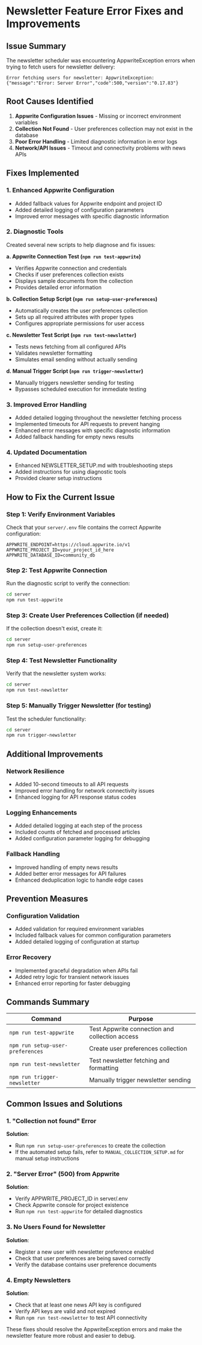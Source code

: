 # Newsletter Feature Error Fixes and Improvements

## Issue Summary
The newsletter scheduler was encountering AppwriteException errors when trying to fetch users for newsletter delivery:
```
Error fetching users for newsletter: AppwriteException: {"message":"Error: Server Error","code":500,"version":"0.17.83"}
```

## Root Causes Identified
1. **Appwrite Configuration Issues** - Missing or incorrect environment variables
2. **Collection Not Found** - User preferences collection may not exist in the database
3. **Poor Error Handling** - Limited diagnostic information in error logs
4. **Network/API Issues** - Timeout and connectivity problems with news APIs

## Fixes Implemented

### 1. Enhanced Appwrite Configuration
- Added fallback values for Appwrite endpoint and project ID
- Added detailed logging of configuration parameters
- Improved error messages with specific diagnostic information

### 2. Diagnostic Tools
Created several new scripts to help diagnose and fix issues:

**a. Appwrite Connection Test (`npm run test-appwrite`)**
- Verifies Appwrite connection and credentials
- Checks if user preferences collection exists
- Displays sample documents from the collection
- Provides detailed error information

**b. Collection Setup Script (`npm run setup-user-preferences`)**
- Automatically creates the user preferences collection
- Sets up all required attributes with proper types
- Configures appropriate permissions for user access

**c. Newsletter Test Script (`npm run test-newsletter`)**
- Tests news fetching from all configured APIs
- Validates newsletter formatting
- Simulates email sending without actually sending

**d. Manual Trigger Script (`npm run trigger-newsletter`)**
- Manually triggers newsletter sending for testing
- Bypasses scheduled execution for immediate testing

### 3. Improved Error Handling
- Added detailed logging throughout the newsletter fetching process
- Implemented timeouts for API requests to prevent hanging
- Enhanced error messages with specific diagnostic information
- Added fallback handling for empty news results

### 4. Updated Documentation
- Enhanced NEWSLETTER_SETUP.md with troubleshooting steps
- Added instructions for using diagnostic tools
- Provided clearer setup instructions

## How to Fix the Current Issue

### Step 1: Verify Environment Variables
Check that your `server/.env` file contains the correct Appwrite configuration:
```env
APPWRITE_ENDPOINT=https://cloud.appwrite.io/v1
APPWRITE_PROJECT_ID=your_project_id_here
APPWRITE_DATABASE_ID=community_db
```

### Step 2: Test Appwrite Connection
Run the diagnostic script to verify the connection:
```bash
cd server
npm run test-appwrite
```

### Step 3: Create User Preferences Collection (if needed)
If the collection doesn't exist, create it:
```bash
cd server
npm run setup-user-preferences
```

### Step 4: Test Newsletter Functionality
Verify that the newsletter system works:
```bash
cd server
npm run test-newsletter
```

### Step 5: Manually Trigger Newsletter (for testing)
Test the scheduler functionality:
```bash
cd server
npm run trigger-newsletter
```

## Additional Improvements

### Network Resilience
- Added 10-second timeouts to all API requests
- Improved error handling for network connectivity issues
- Enhanced logging for API response status codes

### Logging Enhancements
- Added detailed logging at each step of the process
- Included counts of fetched and processed articles
- Added configuration parameter logging for debugging

### Fallback Handling
- Improved handling of empty news results
- Added better error messages for API failures
- Enhanced deduplication logic to handle edge cases

## Prevention Measures

### Configuration Validation
- Added validation for required environment variables
- Included fallback values for common configuration parameters
- Added detailed logging of configuration at startup

### Error Recovery
- Implemented graceful degradation when APIs fail
- Added retry logic for transient network issues
- Enhanced error reporting for faster debugging

## Commands Summary

| Command | Purpose |
|---------|---------|
| `npm run test-appwrite` | Test Appwrite connection and collection access |
| `npm run setup-user-preferences` | Create user preferences collection |
| `npm run test-newsletter` | Test newsletter fetching and formatting |
| `npm run trigger-newsletter` | Manually trigger newsletter sending |

## Common Issues and Solutions

### 1. "Collection not found" Error
**Solution**: 
- Run `npm run setup-user-preferences` to create the collection
- If the automated setup fails, refer to `MANUAL_COLLECTION_SETUP.md` for manual setup instructions

### 2. "Server Error" (500) from Appwrite
**Solution**: 
- Verify APPWRITE_PROJECT_ID in server/.env
- Check Appwrite console for project existence
- Run `npm run test-appwrite` for detailed diagnostics

### 3. No Users Found for Newsletter
**Solution**:
- Register a new user with newsletter preference enabled
- Check that user preferences are being saved correctly
- Verify the database contains user preference documents

### 4. Empty Newsletters
**Solution**:
- Check that at least one news API key is configured
- Verify API keys are valid and not expired
- Run `npm run test-newsletter` to test API connectivity

These fixes should resolve the AppwriteException errors and make the newsletter feature more robust and easier to debug.